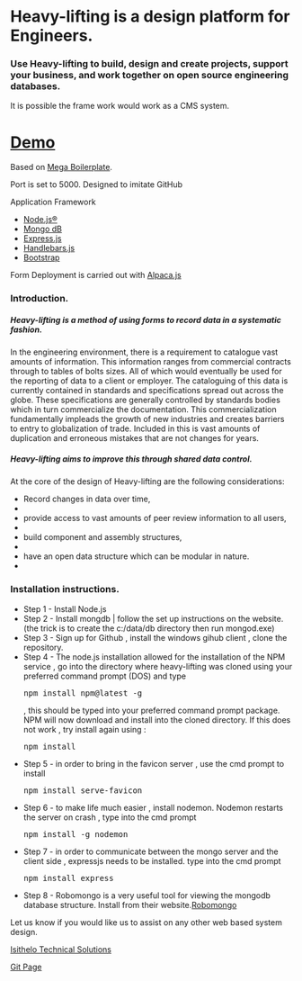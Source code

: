 <h1> 
Heavy-lifting is a design platform for Engineers.
</h1>
<h3> 
Use Heavy-lifting to build, design and create projects, support your business, and work together on <strong>open source </strong> engineering databases.
</h3>
<p>It is possible the frame work would work as a CMS system.</p>


<h1><a class="github-button" href="https://heavy-lifting.herokuapp.com/" target="_blank">Demo</a></h1>

Based on <a href="https://github.com/sahat/megaboilerplate">Mega Boilerplate</a>.

Port is set to 5000.
Designed to imitate GitHub

Application Framework
<ul>
<li><a href="https://nodejs.org/en/" target="_blank">Node.js®</a></li>
<li><a href="https://www.mongodb.com/" target="_blank">Mongo dB</a></li>

<li><a href="http://expressjs.com/" target="_blank">Express.js</a></li>
<li><a href="http://handlebarsjs.com/" target="_blank">Handlebars.js</a></li>
<li><a href="http://getbootstrap.com/" target="_blank">Bootstrap</a></li>
</ul>
Form Deployment is carried out with <a href="http://www.alpacajs.org/" target="_blank">Alpaca.js</a>

<h3>Introduction.</h3>

<h5>Heavy-lifting is a method of using forms to record data in a systematic fashion.</h5> 

<p>In the engineering environment, there is a requirement to catalogue vast amounts of information. This information ranges from commercial contracts through to tables of bolts sizes. All of which would eventually be used for the reporting of data to a client or employer.  
The cataloguing of this data is currently contained in standards and specifications spread out across the globe. These specifications are generally controlled by standards bodies which in turn commercialize the documentation. This commercialization fundamentally impleads the growth of new industries and creates barriers to entry to globalization of trade. 
Included in this is vast amounts of duplication and erroneous mistakes that are not changes for years. </p>
<h5>Heavy-lifting aims to improve this through shared data control.</h5>
<p>At the core of the design of Heavy-lifting are the following considerations: </p>
<ul>
<li>Record changes in data over time, <li>
<li>provide access to vast amounts of peer review information to all users, <li>
<li>build component and assembly structures, <li>
<li>have an open data structure which can be modular in nature.<li>
</ul>

<h3>Installation instructions.</h3>
<ul>
<li>Step 1 - Install Node.js</li>
<li>Step 2 - Install mongdb | follow the set up instructions on the website. (the trick is to create the c:/data/db directory then run mongod.exe)</li>
<li>Step 3 - Sign up for Github , install the windows gihub client , clone the repository.</li>
<li>Step 4 - The node.js installation allowed for the installation of the NPM service  , go into the directory where heavy-lifting was cloned using your preferred command prompt (DOS) and type <pre>npm install npm@latest -g</pre> , this should be typed into your preferred command prompt package. NPM will now download and install into the cloned directory. If this does not work , try install again using : <pre>npm install</pre></li>
<li>Step 5 - in order to bring in the favicon server , use the cmd prompt to install <pre>npm install serve-favicon</pre></li>
<li>Step 6 - to make life much easier , install nodemon. Nodemon restarts the server on crash , type into the cmd prompt <pre>npm install -g nodemon</pre></li>
<li>Step 7 - in order to communicate between the mongo server and the client side , expressjs needs to be installed. type into the cmd prompt <pre>npm install express</pre></li>
<li>Step 8 - Robomongo is a very useful tool for viewing the mongodb database structure. Install from their website.<a  href="https://robomongo.org/" target="_blank">Robomongo</a></li>
</ul>

  
<p>Let us know if you would like us to assist on any other web based system design.</p>
<a href="http://www.isithelo.com/" target="_blank">Isithelo Technical Solutions</a>



<a href="https://isithelo.github.io/heavy-lifting/" target="_blank">Git Page</a>


 
